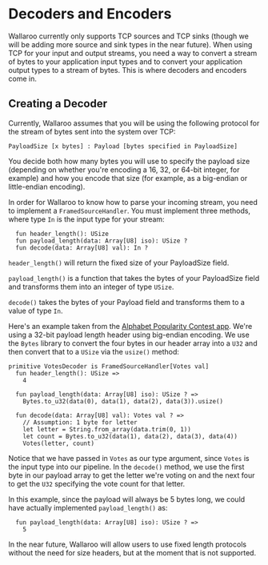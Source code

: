 # Decoders and Encoders

Wallaroo currently only supports TCP sources and TCP sinks (though
we will be adding more source and sink types in the near future).
When using TCP for your input and output streams, you need a way
to convert a stream of bytes to your application input types and 
to convert your application output types to a stream of bytes. This
is where decoders and encoders come in. 

## Creating a Decoder

Currently, Wallaroo assumes that you will be using the following
protocol for the stream of bytes sent into the system over TCP:

``` 
PayloadSize [x bytes] : Payload [bytes specified in PayloadSize]
```

You decide both how many bytes you will use to specify the payload
size (depending on whether you're encoding a 16, 32, or 64-bit 
integer, for example) and how you encode that size (for example, as
a big-endian or little-endian encoding).  

In order for Wallaroo to know how to parse your incoming stream,
you need to implement a `FramedSourceHandler`. You must implement
three methods, where type `In` is the input type for your stream:

```
  fun header_length(): USize
  fun payload_length(data: Array[U8] iso): USize ?
  fun decode(data: Array[U8] val): In ?
```

`header_length()` will return the fixed size of your PayloadSize
field. 

`payload_length()` is a function that takes the bytes of your PayloadSize 
field and transforms them into an integer of type `USize`.

`decode()` takes the bytes of your Payload field and transforms them to
a value of type `In`.

Here's an example taken from the [Alphabet Popularity Contest app](...).
We're using a 32-bit payload length header using big-endian encoding.
We use the `Bytes` library to convert the four bytes in our header
array into a `U32` and then convert that to a `USize` via the `usize()`
method:

```
primitive VotesDecoder is FramedSourceHandler[Votes val]
  fun header_length(): USize =>
    4

  fun payload_length(data: Array[U8] iso): USize ? =>
    Bytes.to_u32(data(0), data(1), data(2), data(3)).usize()

  fun decode(data: Array[U8] val): Votes val ? =>
    // Assumption: 1 byte for letter
    let letter = String.from_array(data.trim(0, 1))
    let count = Bytes.to_u32(data(1), data(2), data(3), data(4))
    Votes(letter, count)
```

Notice that we have passed in `Votes` as our type argument, since
`Votes` is the input type into our pipeline. In the `decode()` method, 
we use the first byte in our payload array to get the letter we're voting
on and the next four to get the `U32` specifying the vote count for that
letter. 

In this example, since the payload will always be 5 bytes long, we could have actually implemented `payload_length()` as:

```
  fun payload_length(data: Array[U8] iso): USize ? =>
    5
```

In the near future, Wallaroo will allow users to use fixed length protocols without the need for size headers, but at the moment that is not supported.
